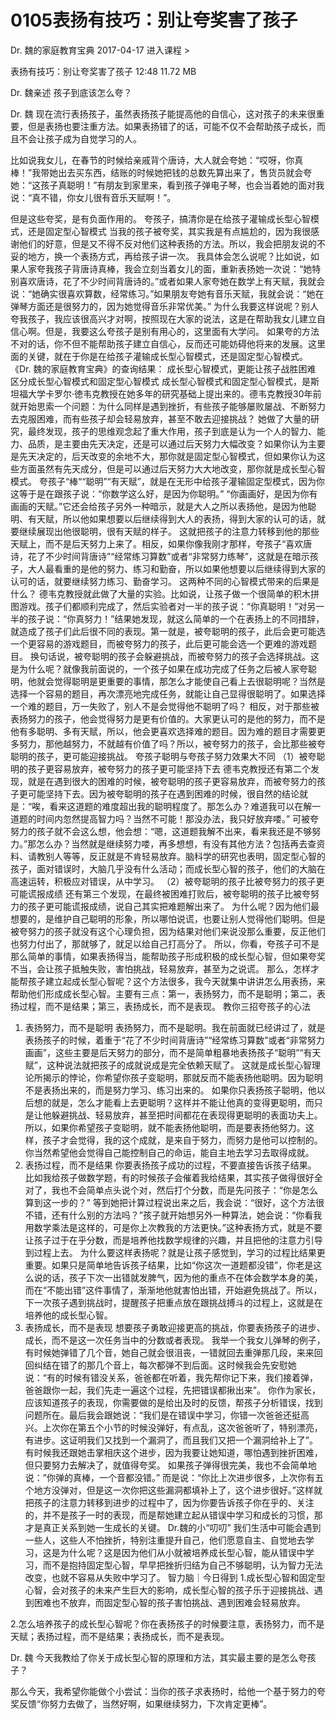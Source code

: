 # 0105表扬有技巧：别让夸奖害了孩子


Dr. 魏的家庭教育宝典
2017-04-17
进入课程 >

表扬有技巧：别让夸奖害了孩子
12:48 11.72 MB

Dr. 魏亲述
孩子到底该怎么夸？

Dr. 魏
现在流行表扬孩子，虽然表扬孩子能提高他的自信心，这对孩子的未来很重要，但是表扬也要注重方法。如果表扬错了的话，可能不仅不会帮助孩子成长，而且不会让孩子成为自觉学习的人。

比如说我女儿，在春节的时候给亲戚背个唐诗，大人就会夸她：“哎呀，你真棒！”我带她出去买东西，结账的时候她把钱的总数先算出来了，售货员就会夸她：“这孩子真聪明！”有朋友到家里来，看到孩子弹电子琴，也会当着她的面对我说：“真不错，你女儿很有音乐天赋啊！”。

但是这些夸奖，是有负面作用的。
夸孩子，搞清你是在给孩子灌输成长型心智模式，还是固定型心智模式
当我的孩子被夸奖，其实我是有点尴尬的，因为我很感谢他们的好意，但是又不得不反对他们这种表扬的方法。所以，我会把朋友说的不妥的地方，换一个表扬方式，再给孩子讲一次。
我具体会怎么说呢？比如说，如果人家夸我孩子背唐诗真棒，我会立刻当着女儿的面，重新表扬她一次说：“她特别喜欢唐诗，花了不少时间背唐诗的。”或者如果人家夸她在数学上有天赋，我就会说：“她确实很喜欢算数，经常练习。”如果朋友夸她有音乐天赋，我就会说：“她在弹琴方面还是很努力的，因为她觉得音乐非常优美。”
为什么我要这样说呢？别人夸我孩子，我应该很高兴才对啊，按照现在大家的说法，这是在帮助我女儿建立自信心啊。但是，我要这么夸孩子是别有用心的，这里面有大学问。
如果夸的方法不对的话，你不但不能帮助孩子建立自信心，反而还可能妨碍他将来的发展。这里面的关键，就在于你是在给孩子灌输成长型心智模式，还是固定型心智模式。
《Dr. 魏的家庭教育宝典》的查询结果：
成长型心智模式，更能让孩子战胜困难
区分成长型心智模式和固定型心智模式
成长型心智模式和固定型心智模式，是斯坦福大学卡罗尔·徳韦克教授在她多年的研究基础上提出来的。德韦克教授30年前就开始思索一个问题：为什么同样是遇到挫折，有些孩子能够屡败屡战、不断努力去克服困难，而有些孩子却会轻易放弃，甚至不敢去迎接挑战？
她做了大量的研究，最终发现，孩子的思维观念起了重大作用，孩子到底是认为一个人的智力、能力、品质，是主要由先天决定，还是可以通过后天努力大幅改变？如果你认为主要是先天决定的，后天改变的余地不大，那你就是固定型心智模式，但如果你认为这些方面虽然有先天成分，但是可以通过后天努力大大地改变，那你就是成长型心智模式。
夸孩子“棒““聪明”“有天赋”，就是在无形中给孩子灌输固定型模式，因为你这等于是在跟孩子说：“你数学这么好，是因为你聪明。” “你画画好，是因为你有画画的天赋。”它还会给孩子另外一种暗示，就是大人之所以表扬他，是因为他聪明、有天赋，所以他如果想要以后继续得到大人的表扬，得到大家的认可的话，就要继续展现出他很聪明，很有天赋的样子。
这就把孩子的注意力转移到他的那些天赋上，而不是后天努力上来了。相反，如果你像我刚才那样，夸孩子“喜欢唐诗，花了不少时间背唐诗”“经常练习算数”或者“非常努力练琴”，这就是在暗示孩子，大人最看重的是他的努力、练习和勤奋，所以如果他想要以后继续得到大家的认可的话，就要继续努力练习、勤奋学习。
这两种不同的心智模式带来的后果是什么？
德韦克教授就此做了大量的实验。比如说，让孩子做一个很简单的积木拼图游戏。孩子们都顺利完成了，然后实验者对一半的孩子说：“你真聪明！”对另一半的孩子说：“你真努力！”结果她发现，就这么简单的一个在表扬上的不同措辞，就造成了孩子们此后很不同的表现。第一就是，被夸聪明的孩子，此后会更可能选一个更容易的游戏题目，而被夸努力的孩子，此后更可能会选一个更难的游戏题目。
换句话说，被夸聪明的孩子会躲避挑战，而被夸努力的孩子会选择挑战。这是为什么呢？就像我前面说的，一个孩子如果在成功完成了任务之后被人家夸聪明，他就会觉得聪明是更重要的事情，那怎么才能使自己看上去很聪明呢？当然是选择一个容易的题目，再次漂亮地完成任务，就能让自己显得很聪明了。如果选择一个难的题目，万一失败了，别人不是会觉得他不聪明了吗？
相反，对于那些被表扬努力的孩子，他会觉得努力是更有价值的。大家更认可的是他的努力，而不是他有多聪明、多有天赋，所以，他会更喜欢选择难的题目。因为难的题目才需要更多努力，那他越努力，不就越有价值了吗？所以，被夸努力的孩子，会比那些被夸聪明的孩子，更可能迎接挑战。
夸孩子聪明与夸孩子努力效果大不同
（1）被夸聪明的孩子更容易放弃，被夸努力的孩子更可能坚持下去
德韦克教授还有第二个发现，就是在遇到很大的困难的时候，被夸聪明的孩子更容易放弃，而被夸努力的孩子更可能坚持下去。因为被夸聪明的孩子在遇到困难的时候，很自然的结论就是：“唉，看来这道题的难度超出我的聪明程度了。那怎么办？难道我可以在解一道题的时间内忽然提高智力吗？当然不可能！那没办法，我只好放弃喽。”
可被夸努力的孩子就不会这么想，他会想：“嗯，这道题我解不出来，看来我还是不够努力。”那怎么办？当然就是继续努力喽，再多想想，有没有其他方法？包括再去查资料、请教别人等等，反正就是不肯轻易放弃。脑科学的研究也表明，固定型心智的孩子，面对错误时，大脑几乎没有什么活动；而成长型心智的孩子，他们的大脑在高速运转，积极应对错误，从中学习。
（2）被夸聪明的孩子比被夸努力的孩子更可能谎报成绩
还有第三个发现，在最终被困难打败后，被夸聪明的孩子比被夸努力的孩子更可能谎报成绩，说自己其实把难题解出来了。
为什么呢？因为他们最想要的，是维护自己聪明的形象，所以哪怕说谎，也要让别人觉得他们聪明。但是被夸努力的孩子就没有这个心理负担，因为结果对他们来说没那么重要，反正他们也努力付出了，那就够了，就足以给自己打高分了。
所以，你看，夸孩子可不是那么简单的事情，如果表扬得当，能帮助孩子形成积极的成长型心智，但如果夸奖不当，会让孩子抵触失败，害怕挑战，轻易放弃，甚至为之说谎。
那么，怎样才能帮孩子建立起成长型心智呢？这个方法很多，我今天就集中讲讲怎么用表扬，来帮助他们形成成长型心智。主要有三点：第一，表扬努力，而不是聪明；第二，表扬过程，而不是结果；第三，表扬成长，而不是表现。
教你三招夸孩子的心法
1. 表扬努力，而不是聪明
表扬努力，而不是聪明。我在前面就已经讲过了，就是表扬孩子的时候，着重于“花了不少时间背唐诗”“经常练习算数”或者“非常努力画画”，这些主要是后天努力的部分，而不是简单粗暴地表扬孩子“聪明”“有天赋”，这种说法就把孩子的成就说成是完全依赖天赋了。
这就是成长型心智理论所揭示的悖论，你希望你孩子变聪明，那就反而不能表扬他聪明。因为聪明不是表扬出来的，而是努力学习、练习出来的。
如果你只表扬孩子聪明，他以后想的就是，怎么才能看上去更聪明？这样并不能让他真的变得更聪明，而只是让他躲避挑战、轻易放弃，甚至把时间都花在表现得更聪明的表面功夫上。
所以，如果你希望孩子变聪明，就不能表扬他聪明，而是要表扬他努力。这样，孩子才会觉得，我的这个成就，是来自于努力，而努力是他可以控制的。你当然希望他会觉得自己能控制自己的命运，能自主地去学习去取得成就。
2. 表扬过程，而不是结果
你要表扬孩子成功的过程，不要直接告诉孩子结果。
比如我给孩子做数学题，有的时候孩子会催着我给结果，其实孩子做得很好全对了，我也不会简单点头说个对，然后打个分数，而是先问孩子：“你是怎么算到这一步的？” 等到她把计算过程说出来之后，我会说：“很好，这个方法很不错，还有什么别的方法吗？”孩子就开始想另外一种算法，她会说：“你看我用数学乘法是这样的，可是你上次教我的方法更快。”这种表扬方式，就是不要让孩子过于在乎分数，而是培养他找数学规律的兴趣，并且把他的注意力引导到过程上去。
为什么要这样表扬呢？就是让孩子感觉到，学习的过程比结果更重要。如果只是简单地告诉孩子结果，比如“你这次一道题都没错”，你老是这么说的话，孩子下次一出错就发脾气，因为他的重点不在体会数学本身的美，而在“不能出错”这件事情了，渐渐地他就害怕出错，开始避免挑战了。所以，下一次孩子遇到挑战时，提醒孩子把重点放在跟挑战搏斗的过程上，这就是在培养他的成长型心智。
3. 表扬成长，而不是表现
想要孩子勇敢迎接更高的挑战，你要表扬孩子的进步、成长，而不是这一次任务当中的分数或者表现。
我举一个我女儿弹琴的例子，有时候她弹错了几个音，她自己就会很沮丧，一错就回去重弹那几段，来来回回纠结在错了的那几个音上，每次都弹不到后面。这时候我会先安慰她说：“有的时候有错没关系，爸爸都在听着，我先帮你记下来，我们接着弹，爸爸跟你一起，我们先走一遍这个过程，先把错误都揪出来”。
你作为家长，应该知道孩子的表现，你需要做的是给出及时的反馈，帮孩子分析错误，找到问题所在。最后我会跟她说：“我们是在错误中学习，你错一次爸爸还挺高兴。上次你在第五个小节的时候没弹好，有点乱，这次爸爸听了，特别漂亮，有进步。这证明我们又找到一个漏洞了，而且我们又把一个漏洞给补上了”。有时候我还跟她击掌相庆这个进步，因为我要让她知道，哪怕遇到挫折困难，但只要努力去解决了，就值得夸奖。
如果孩子弹得很完美，我也不会简单地说：”你弹的真棒，一个音都没错。” 而是说：“你比上次进步很多，上次你有五个地方没弹对，但是这一次你把这些漏洞都填补上了，这个进步很好。”这样就把孩子的注意力转移到进步的过程中了，因为你要告诉孩子你在乎的、关注的，并不是孩子一时的表现，而是帮她建立起从错误中学习和成长的习惯，那才是真正关系到她一生成长的关键。
Dr.魏的小“叨叨”
我们生活中可能会遇到一些人，这些人不怕挫折，特别注重提升自己，他们愿意自主、自觉地去学习，这是为什么呢？这是因为他们从小就被培养成长型心智，能从错误中学习，而不是抱持固定型心智，早早把挫折归结为自己不够聪明，认为智力无法改变，也就不容易从失败中学习了。
智力脑｜今日得到
1.成长型心智和固定型心智，会对孩子的未来产生巨大的影响，成长型心智的孩子乐于迎接挑战、遇到困难也不放弃，而固定型心智的孩子害怕挑战、遇到困难会轻易放弃。

2.怎么培养孩子的成长型心智呢？你在表扬孩子的时候要注意，表扬努力，而不是天赋；表扬过程，而不是结果；表扬成长，而不是表现。


Dr. 魏
今天我教给了你关于成长型心智的原理和方法，其实最主要的是怎么夸孩子？

那么今天，我希望你能做个小尝试：当你的孩子求表扬时，给他一个基于努力的夸奖反馈“你努力去做了，当然好啊，如果继续努力，下次肯定更棒”。

